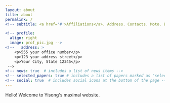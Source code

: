 ```yaml
---
layout: about
title: about
permalink: /
<!-- subtitle: <a href='#'>Affiliations</a>. Address. Contacts. Moto. Etc. -->

<!-- profile:
  align: right
  image: prof_pic.jpg -->
<!--   address: >
    <p>555 your office number</p>
    <p>123 your address street</p>
    <p>Your City, State 12345</p>
 -->
<!-- news: true  # includes a list of news items -->
<!-- selected_papers: true # includes a list of papers marked as "selected={true}" -->
<!-- social: true  # includes social icons at the bottom of the page -->
---
```


<!-- Write your biography here. Tell the world about yourself. Link to your favorite [subreddit](http://reddit.com). You can put a picture in, too. The code is already in, just name your picture `prof_pic.jpg` and put it in the `img/` folder.

Put your address / P.O. box / other info right below your picture. You can also disable any these elements by editing `profile` property of the YAML header of your `_pages/about.md`. Edit `_bibliography/papers.bib` and Jekyll will render your [publications page](/al-folio/publications/) automatically.

Link to your social media connections, too. This theme is set up to use [Font Awesome icons](http://fortawesome.github.io/Font-Awesome/) and [Academicons](https://jpswalsh.github.io/academicons/), like the ones below. Add your Facebook, Twitter, LinkedIn, Google Scholar, or just disable all of them. -->

Hello! Welcome to Yisong's maximal website. 

